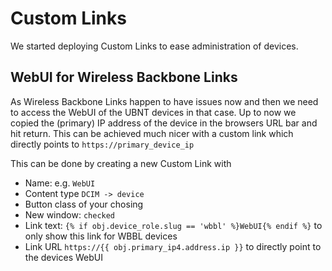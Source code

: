 # Custom Links

We started deploying Custom Links to ease administration of devices.

## WebUI for Wireless Backbone Links

As Wireless Backbone Links happen to have issues now and then we need to access the WebUI of the UBNT devices in that case.
Up to now we copied the (primary) IP address of the device in the browsers URL bar and hit return.
This can be achieved much nicer with a custom link which directly points to `https://primary_device_ip`

This can be done by creating a new Custom Link with
 * Name: e.g. `WebUI`
 * Content type `DCIM -> device`
 * Button class of your chosing
 * New window: `checked`
 * Link text: `{% if obj.device_role.slug == 'wbbl' %}WebUI{% endif %}` to only show this link for WBBL devices
 * Link URL `https://{{ obj.primary_ip4.address.ip }}` to directly point to the devices WebUI
